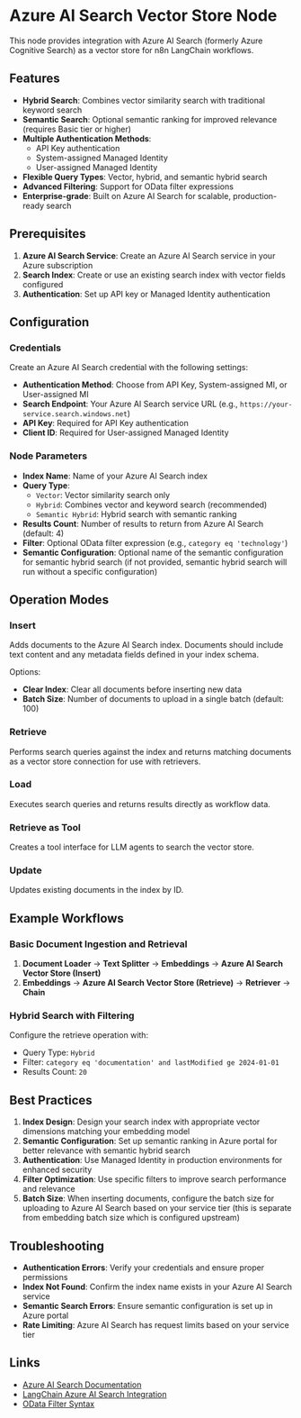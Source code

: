 # Azure AI Search Vector Store Node

This node provides integration with Azure AI Search (formerly Azure Cognitive Search) as a vector store for n8n LangChain workflows.

## Features

- **Hybrid Search**: Combines vector similarity search with traditional keyword search
- **Semantic Search**: Optional semantic ranking for improved relevance (requires Basic tier or higher)
- **Multiple Authentication Methods**:
  - API Key authentication
  - System-assigned Managed Identity
  - User-assigned Managed Identity
- **Flexible Query Types**: Vector, hybrid, and semantic hybrid search
- **Advanced Filtering**: Support for OData filter expressions
- **Enterprise-grade**: Built on Azure AI Search for scalable, production-ready search

## Prerequisites

1. **Azure AI Search Service**: Create an Azure AI Search service in your Azure subscription
2. **Search Index**: Create or use an existing search index with vector fields configured
3. **Authentication**: Set up API key or Managed Identity authentication

## Configuration

### Credentials

Create an Azure AI Search credential with the following settings:

- **Authentication Method**: Choose from API Key, System-assigned MI, or User-assigned MI
- **Search Endpoint**: Your Azure AI Search service URL (e.g., `https://your-service.search.windows.net`)
- **API Key**: Required for API Key authentication
- **Client ID**: Required for User-assigned Managed Identity

### Node Parameters

- **Index Name**: Name of your Azure AI Search index
- **Query Type**:
  - `Vector`: Vector similarity search only
  - `Hybrid`: Combines vector and keyword search (recommended)
  - `Semantic Hybrid`: Hybrid search with semantic ranking
- **Results Count**: Number of results to return from Azure AI Search (default: 4)
- **Filter**: Optional OData filter expression (e.g., `category eq 'technology'`)
- **Semantic Configuration**: Optional name of the semantic configuration for semantic hybrid search (if not provided, semantic hybrid search will run without a specific configuration)

## Operation Modes

### Insert
Adds documents to the Azure AI Search index. Documents should include text content and any metadata fields defined in your index schema.

Options:
- **Clear Index**: Clear all documents before inserting new data
- **Batch Size**: Number of documents to upload in a single batch (default: 100)

### Retrieve
Performs search queries against the index and returns matching documents as a vector store connection for use with retrievers.

### Load
Executes search queries and returns results directly as workflow data.

### Retrieve as Tool
Creates a tool interface for LLM agents to search the vector store.

### Update
Updates existing documents in the index by ID.

## Example Workflows

### Basic Document Ingestion and Retrieval
1. **Document Loader** → **Text Splitter** → **Embeddings** → **Azure AI Search Vector Store (Insert)**
2. **Embeddings** → **Azure AI Search Vector Store (Retrieve)** → **Retriever** → **Chain**

### Hybrid Search with Filtering
Configure the retrieve operation with:
- Query Type: `Hybrid`
- Filter: `category eq 'documentation' and lastModified ge 2024-01-01`
- Results Count: `20`

## Best Practices

1. **Index Design**: Design your search index with appropriate vector dimensions matching your embedding model
2. **Semantic Configuration**: Set up semantic ranking in Azure portal for better relevance with semantic hybrid search
3. **Authentication**: Use Managed Identity in production environments for enhanced security
4. **Filter Optimization**: Use specific filters to improve search performance and relevance
5. **Batch Size**: When inserting documents, configure the batch size for uploading to Azure AI Search based on your service tier (this is separate from embedding batch size which is configured upstream)

## Troubleshooting

- **Authentication Errors**: Verify your credentials and ensure proper permissions
- **Index Not Found**: Confirm the index name exists in your Azure AI Search service
- **Semantic Search Errors**: Ensure semantic configuration is set up in Azure portal
- **Rate Limiting**: Azure AI Search has request limits based on your service tier

## Links

- [Azure AI Search Documentation](https://docs.microsoft.com/en-us/azure/search/)
- [LangChain Azure AI Search Integration](https://js.langchain.com/docs/integrations/vectorstores/azure_aisearch/)
- [OData Filter Syntax](https://docs.microsoft.com/en-us/odata/concepts/queryoptions-overview)